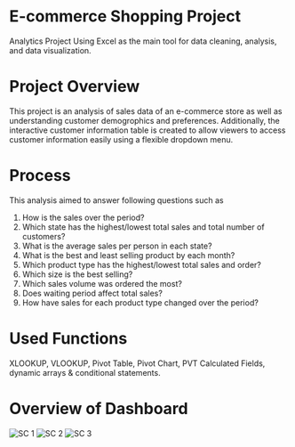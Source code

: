 # E-commerce Shopping Project
Analytics Project Using Excel as the main tool for data cleaning, analysis, and data visualization.

# Project Overview
This project is an analysis of sales data of an e-commerce store as well as understanding customer demogrophics and preferences. Additionally, the interactive customer information table is created to allow viewers to access customer information easily using a flexible dropdown menu.

# Process
This analysis aimed to answer following questions such as 
1. How is the sales over the period?
2. Which state has the highest/lowest total sales and total number of customers?
3. What is the average sales per person in each state?
4. What is the best and least selling product by each month?
5. Which product type has the highest/lowest total sales and order?
6. Which size is the best selling?
7. Which sales volume was ordered the most?
8. Does waiting period affect total sales?
9. How have sales for each product type changed over the period?

# Used Functions
XLOOKUP, VLOOKUP, Pivot Table, Pivot Chart, PVT Calculated Fields, dynamic arrays & conditional statements.

# Overview of Dashboard 
![SC 1](https://user-images.githubusercontent.com/106499453/229594360-fbc10de7-f866-40be-81b9-fc026b1d5e05.png)
![SC 2](https://user-images.githubusercontent.com/106499453/229594398-a2e32e71-3568-4aa7-84d3-0f350b2cb4d6.png)
![SC 3](https://user-images.githubusercontent.com/106499453/229594418-f468e257-7a6b-48ba-9952-dfc133c6c2fc.png)

